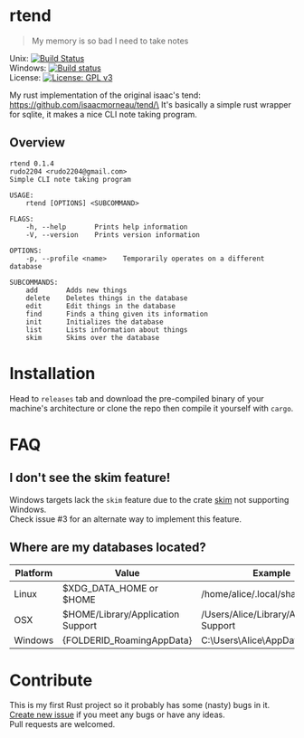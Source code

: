 # rtend
> My memory is so bad I need to take notes

Unix: [![Build Status](https://travis-ci.com/Rudo2204/rtend.svg?branch=master)](https://travis-ci.com/Rudo2204/rtend)\
Windows: [![Build status](https://ci.appveyor.com/api/projects/status/3ltt06neh2uns9y0?svg=true)](https://ci.appveyor.com/project/Rudo2204/rtend)\
License: [![License: GPL v3](https://img.shields.io/badge/License-GPLv3-blue.svg)](https://www.gnu.org/licenses/gpl-3.0)

My rust implementation of the original isaac's tend: https://github.com/isaacmorneau/tend/\
It's basically a simple rust wrapper for sqlite, it makes a nice CLI note taking program.

## Overview
```
rtend 0.1.4
rudo2204 <rudo2204@gmail.com>
Simple CLI note taking program

USAGE:
    rtend [OPTIONS] <SUBCOMMAND>

FLAGS:
    -h, --help       Prints help information
    -V, --version    Prints version information

OPTIONS:
    -p, --profile <name>    Temporarily operates on a different database

SUBCOMMANDS:
    add       Adds new things
    delete    Deletes things in the database
    edit      Edit things in the database
    find      Finds a thing given its information
    init      Initializes the database
    list      Lists information about things
    skim      Skims over the database
```
# Installation
Head to `releases` tab and download the pre-compiled binary of your machine's architecture or clone the repo then compile it yourself with `cargo`.

# FAQ
## I don't see the skim feature!
Windows targets lack the `skim` feature due to the crate [skim](https://github.com/lotabout/skim) not supporting Windows.\
Check issue #3 for an alternate way to implement this feature.

## Where are my databases located?
| Platform | Value                             | Example                                  |
|----------|-----------------------------------|------------------------------------------|
| Linux    | $XDG_DATA_HOME or $HOME           | /home/alice/.local/share                 |
| OSX      | $HOME/Library/Application Support | /Users/Alice/Library/Application Support |
| Windows  | {FOLDERID_RoamingAppData}         | C:\Users\Alice\AppData\Roaming           |

# Contribute
This is my first Rust project so it probably has some (nasty) bugs in it.\
[Create new issue](https://github.com/Rudo2204/rtend/issues) if you meet any bugs or have any ideas.\
Pull requests are welcomed.
